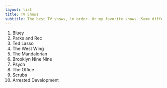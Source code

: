 ```yaml
---
layout: list
title: TV Shows
subtitle: The best TV shows, in order. Or my favorite shows. Same difference.
---
```


1. Bluey
1. Parks and Rec
1. Ted Lasso
1. The West Wing
1. The Mandalorian
1. Brooklyn Nine Nine
1. Psych
1. The Office
1. Scrubs
1. Arrested Development
